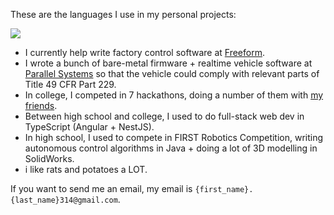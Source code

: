 These are the languages I use in my personal projects:

<img class="fit-picture" src="https://github-readme-stats.vercel.app/api/top-langs/?username=RitikMishra&layout=compact&exclude_repo=toastonly">

- I currently help write factory control software at [Freeform](https://freeform.co).
- I wrote a bunch of bare-metal firmware + realtime vehicle software at [Parallel Systems](https://moveparallel.com) so that the vehicle could comply with relevant parts of Title 49 CFR Part 229.
- In college, I competed in 7 hackathons, doing a number of them with [my friends](https://github.com/Minihacks).
- Between high school and college, I used to do full-stack web dev in TypeScript (Angular + NestJS).
- In high school, I used to compete in FIRST Robotics Competition, writing autonomous control algorithms in Java + doing a lot of 3D modelling in SolidWorks.
- i like rats and potatoes a LOT. 

If you want to send me an email, my email is `{first_name}.{last_name}314@gmail.com`.
